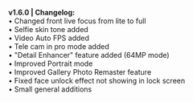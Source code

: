 <b>v1.6.0 | Changelog:</b>
<br/>• Changed front live focus from lite to full<br/>• Selfie skin tone added<br/>• Video Auto FPS added<br/>• Tele cam in pro mode added<br/>• "Detail Enhancer" feature added (64MP mode)<br/>• Improved Portrait mode<br/>• Improved Gallery Photo Remaster feature<br/>• Fixed face unlock effect not showing in lock screen<br/>• Small general additions